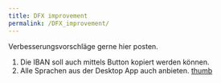 ```yaml
---
title: DFX improvement
permalink: /DFX_improvement/
---
```


Verbesserungsvorschläge gerne hier posten.

1.  Die IBAN soll auch mittels Button kopiert werden können.
2.  Alle Sprachen aus der Desktop App auch anbieten.
    [thumb](/File:Bildschirmfoto_2021-08-28_um_13.49.05.png "wikilink")